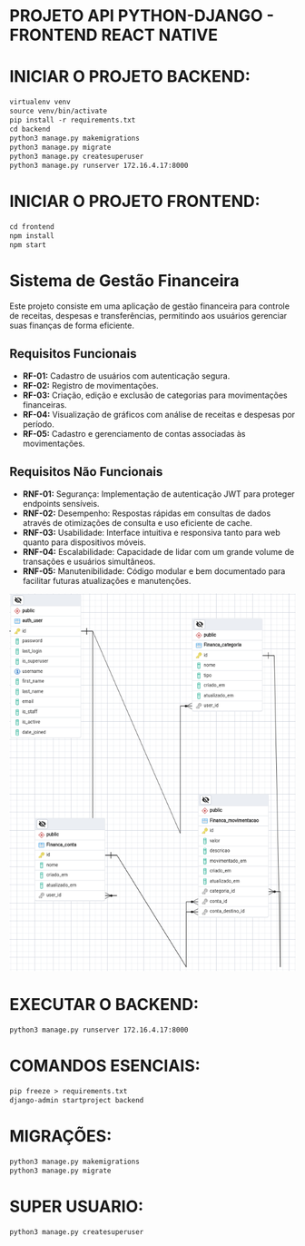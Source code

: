 # PROJETO API PYTHON-DJANGO - FRONTEND REACT NATIVE

# INICIAR O PROJETO BACKEND:
```
virtualenv venv
source venv/bin/activate
pip install -r requirements.txt
cd backend
python3 manage.py makemigrations
python3 manage.py migrate
python3 manage.py createsuperuser
python3 manage.py runserver 172.16.4.17:8000

```

# INICIAR O PROJETO FRONTEND:
```
cd frontend
npm install
npm start

```


# Sistema de Gestão Financeira

Este projeto consiste em uma aplicação de gestão financeira para controle de receitas, despesas e transferências, permitindo aos usuários gerenciar suas finanças de forma eficiente.

## Requisitos Funcionais

- **RF-01:** Cadastro de usuários com autenticação segura.
- **RF-02:** Registro de movimentações.
- **RF-03:** Criação, edição e exclusão de categorias para movimentações financeiras.
- **RF-04:** Visualização de gráficos com análise de receitas e despesas por período.
- **RF-05:** Cadastro e gerenciamento de contas associadas às movimentações.

## Requisitos Não Funcionais

- **RNF-01:** Segurança: Implementação de autenticação JWT para proteger endpoints sensíveis.
- **RNF-02:** Desempenho: Respostas rápidas em consultas de dados através de otimizações de consulta e uso eficiente de cache.
- **RNF-03:** Usabilidade: Interface intuitiva e responsiva tanto para web quanto para dispositivos móveis.
- **RNF-04:** Escalabilidade: Capacidade de lidar com um grande volume de transações e usuários simultâneos.
- **RNF-05:** Manutenibilidade: Código modular e bem documentado para facilitar futuras atualizações e manutenções.



![Logo da Minha Aplicação](./imgs/image.png)



# EXECUTAR O BACKEND:
```
python3 manage.py runserver 172.16.4.17:8000
```

# COMANDOS ESENCIAIS:
```
pip freeze > requirements.txt
django-admin startproject backend
```

# MIGRAÇÕES:
```
python3 manage.py makemigrations
python3 manage.py migrate
```


# SUPER USUARIO:
```
python3 manage.py createsuperuser
```


